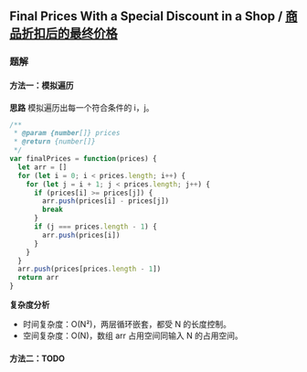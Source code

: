 ## Final Prices With a Special Discount in a Shop / [商品折扣后的最终价格](https://leetcode-cn.com/problems/final-prices-with-a-special-discount-in-a-shop/)

### 题解
#### 方法一：模拟遍历
**思路**
模拟遍历出每一个符合条件的 i，j。

```js
/**
 * @param {number[]} prices
 * @return {number[]}
 */
var finalPrices = function(prices) {
  let arr = []
  for (let i = 0; i < prices.length; i++) {
    for (let j = i + 1; j < prices.length; j++) {
      if (prices[i] >= prices[j]) {
        arr.push(prices[i] - prices[j])
        break
      }
      if (j === prices.length - 1) {
        arr.push(prices[i])
      }
    }
  }
  arr.push(prices[prices.length - 1])
  return arr
}
```

**复杂度分析**
+ 时间复杂度：O(N²)，两层循环嵌套，都受 N 的长度控制。
+ 空间复杂度：O(N)，数组 arr 占用空间同输入 N 的占用空间。

#### 方法二：TODO